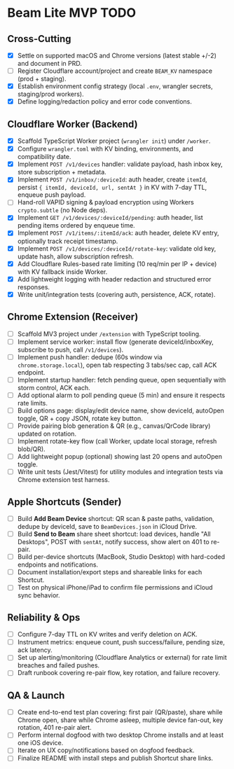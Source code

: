 # Beam Lite MVP TODO

## Cross-Cutting
- [x] Settle on supported macOS and Chrome versions (latest stable +/-2) and document in PRD.
- [ ] Register Cloudflare account/project and create `BEAM_KV` namespace (prod + staging).
- [x] Establish environment config strategy (local `.env`, wrangler secrets, staging/prod workers).
- [x] Define logging/redaction policy and error code conventions.

## Cloudflare Worker (Backend)
- [x] Scaffold TypeScript Worker project (`wrangler init`) under `/worker`.
- [x] Configure `wrangler.toml` with KV binding, environments, and compatibility date.
- [x] Implement `POST /v1/devices` handler: validate payload, hash inbox key, store subscription + metadata.
- [x] Implement `POST /v1/inbox/:deviceId`: auth header, create `itemId`, persist `{ itemId, deviceId, url, sentAt }` in KV with 7-day TTL, enqueue push payload.
- [ ] Hand-roll VAPID signing & payload encryption using Workers `crypto.subtle` (no Node deps).
- [x] Implement `GET /v1/devices/:deviceId/pending`: auth header, list pending items ordered by enqueue time.
- [x] Implement `POST /v1/items/:itemId/ack`: auth header, delete KV entry, optionally track receipt timestamp.
- [x] Implement `POST /v1/devices/:deviceId/rotate-key`: validate old key, update hash, allow subscription refresh.
- [x] Add Cloudflare Rules-based rate limiting (10 req/min per IP + device) with KV fallback inside Worker.
- [x] Add lightweight logging with header redaction and structured error responses.
- [x] Write unit/integration tests (covering auth, persistence, ACK, rotate).

## Chrome Extension (Receiver)
- [ ] Scaffold MV3 project under `/extension` with TypeScript tooling.
- [ ] Implement service worker: install flow (generate deviceId/inboxKey, subscribe to push, call `/v1/devices`).
- [ ] Implement push handler: dedupe (60s window via `chrome.storage.local`), open tab respecting 3 tabs/sec cap, call ACK endpoint.
- [ ] Implement startup handler: fetch pending queue, open sequentially with storm control, ACK each.
- [ ] Add optional alarm to poll pending queue (5 min) and ensure it respects rate limits.
- [ ] Build options page: display/edit device name, show deviceId, autoOpen toggle, QR + copy JSON, rotate key button.
- [ ] Provide pairing blob generation & QR (e.g., canvas/QrCode library) updated on rotation.
- [ ] Implement rotate-key flow (call Worker, update local storage, refresh blob/QR).
- [ ] Add lightweight popup (optional) showing last 20 opens and autoOpen toggle.
- [ ] Write unit tests (Jest/Vitest) for utility modules and integration tests via Chrome extension test harness.

## Apple Shortcuts (Sender)
- [ ] Build **Add Beam Device** shortcut: QR scan & paste paths, validation, dedupe by deviceId, save to `BeamDevices.json` in iCloud Drive.
- [ ] Build **Send to Beam** share sheet shortcut: load devices, handle "All Desktops", POST with `sentAt`, notify success, show alert on 401 to re-pair.
- [ ] Build per-device shortcuts (MacBook, Studio Desktop) with hard-coded endpoints and notifications.
- [ ] Document installation/export steps and shareable links for each Shortcut.
- [ ] Test on physical iPhone/iPad to confirm file permissions and iCloud sync behavior.

## Reliability & Ops
- [ ] Configure 7-day TTL on KV writes and verify deletion on ACK.
- [ ] Instrument metrics: enqueue count, push success/failure, pending size, ack latency.
- [ ] Set up alerting/monitoring (Cloudflare Analytics or external) for rate limit breaches and failed pushes.
- [ ] Draft runbook covering re-pair flow, key rotation, and failure recovery.

## QA & Launch
- [ ] Create end-to-end test plan covering: first pair (QR/paste), share while Chrome open, share while Chrome asleep, multiple device fan-out, key rotation, 401 re-pair alert.
- [ ] Perform internal dogfood with two desktop Chrome installs and at least one iOS device.
- [ ] Iterate on UX copy/notifications based on dogfood feedback.
- [ ] Finalize README with install steps and publish Shortcut share links.
